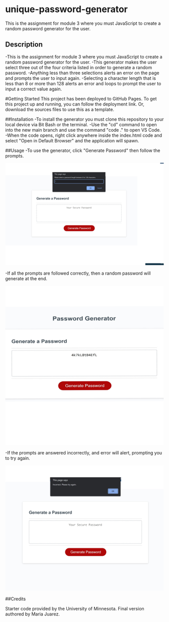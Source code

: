 # unique-password-generator
This is the assignment for module 3 where you must JavaScript to create a random password generator for the user.

## Description
-This is the assignment for module 3 where you must JavaScript to create a random password generator for the user. 
-This generator makes the user select three out of the four criteria listed in order to generate a random password.
-Anything less than three selections alerts an error on the page and prompts the user to input again.
-Selecting a character length that is less than 8 or more than 128 alerts an error and loops to prompt the user to input a correct value again.

#Getting Started
This project has been deployed to GitHub Pages. To get this project up and running, you can follow the deployment link. Or, download the sources files to use this as a template.

##Installation
-To install the generator you must clone this repository to your local device via Bit Bash or the terminal. 
-Use the "cd" command to open into the new main branch and use the command "code ." to open VS Code.
-When the code opens, right click anywhere inside the index.html code and select "Open in Default Browser" and the application will spawn.

##Usage
-To use the generator, click "Generate Password" then follow the prompts.

![password prompt](assets/images/passwordprompt.jpg)


-If all the prompts are followed correctly, then a random password will generate at the end.

![final password](assets/images/finalpasswordimage.jpg)

-If the prompts are answered incorrectly, and error will alert, prompting you to try again.

![incorrect prompt](assets/images/incorrectprompt.jpg)

##Credits

Starter code provided by the University of Minnesota.
Final version authored by Maria Juarez.




